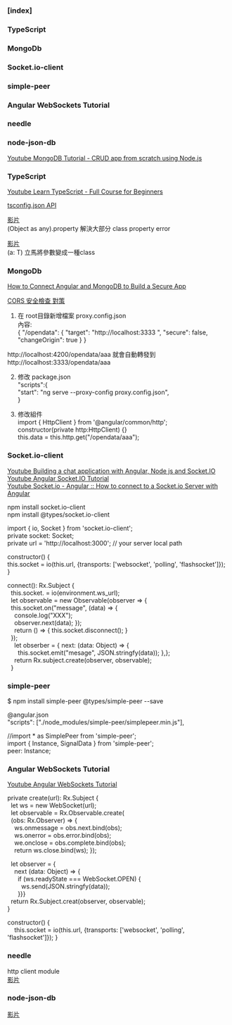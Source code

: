 
### [index]  
### TypeScript  
### MongoDb  
### Socket.io-client    
### simple-peer  
### Angular WebSockets Tutorial   
### needle  
### node-json-db  

[Youtube MongoDB Tutorial - CRUD app from scratch using Node.js](https://www.youtube.com/watch?v=CyTWPr_WwdI&ab_channel=freeCodeCamp.org)  


### TypeScript  

[Youtube Learn TypeScript - Full Course for Beginners](https://www.youtube.com/watch?v=gp5H0Vw39yw&ab_channel=freeCodeCamp.org)  

[tsconfig.json API](https://www.tslang.cn/docs/handbook/tsconfig-json.html)  

[影片](https://youtu.be/gp5H0Vw39yw?t=3265)  
(Object as any).property  解決大部分 class property error  

[影片](https://youtu.be/gp5H0Vw39yw?t=4430)  
<T extends object> (a: T) 立馬將參數變成一種class  

   



### MongoDb  

[How to Connect Angular and MongoDB to Build a Secure App](https://developer.okta.com/blog/2019/09/11/angular-mongodb)  

[CORS 安全檢查 對策](https://blog.miniasp.com/post/2017/02/05/Setup-proxy-to-backend-in-Angular-CLI)  
1. 在 root目錄新增檔案 proxy.config.json  
內容:  
{
    "/opendata": {
      "target": "http://localhost:3333 ",
      "secure": false,
      "changeOrigin": true
    }
  }
  
http://localhost:4200/opendata/aaa 就會自動轉發到  http://localhost:3333/opendata/aaa  

2. 修改 package.json  
 "scripts":{  
   "start": "ng serve --proxy-config proxy.config.json",  
 }
 
 3. 修改組件  
  import { HttpClient } from '@angular/common/http';  
  constructor(private http:HttpClient) {}  
  this.data = this.http.get("/opendata/aaa");  



### Socket.io-client
[Youtube Building a chat application with Angular, Node js and Socket.IO](https://www.youtube.com/watch?v=h39ZhR7PUts&t=1826s&ab_channel=TheSwagCoder)  
[Youtube Angular Socket.IO Tutorial](https://www.youtube.com/watch?v=n7OKfVwClE4&ab_channel=TutorialEdge)  
[Youtube Socket.io - Angular :: How to connect to a Socket.io Server with Angular](https://youtu.be/66T2A2dvplY?t=123)  

npm install socket.io-client  
npm install @types/socket.io-client  

import { io, Socket } from 'socket.io-client';  
private socket: Socket;  
  private url = 'http://localhost:3000'; // your server local path  

  constructor() {   
    this.socket = io(this.url, {transports: ['websocket', 'polling', 'flashsocket']});  
  }  
  
  

connect(): Rx.Subject<MessageEvent> {  
&nbsp; this.socket. = io(environment.ws_url);    
&nbsp; let observable = new Observable(observer => {    
&nbsp; this.socket.on("message", (data) => {   
&nbsp; &nbsp; console.log("XXX");    
&nbsp; &nbsp; observer.next(data); });  
&nbsp; &nbsp; return () => { this.socket.disconnect();  }  
&nbsp; });  
&nbsp; &nbsp; let obserber = { next: (data: Object) => {  
&nbsp; &nbsp; &nbsp; this.socket.emit("mesage", JSON.stringfy(data));  },};  
&nbsp; &nbsp; return Rx.subject.create(observer, observable);  
&nbsp; }

### simple-peer  
$ npm install simple-peer @types/simple-peer --save  

@angular.json  
"scripts": ["./node_modules/simple-peer/simplepeer.min.js"],  

//import * as SimplePeer from 'simple-peer';  
import { Instance, SignalData } from 'simple-peer';  
peer: Instance;  

### Angular WebSockets Tutorial  
[Youtube Angular WebSockets Tutorial](https://youtu.be/8CNVYWiR5fg?list=PLzUGFf4GhXBLlWgVXafxrXRQWhGQr2lKQ&t=49)  

private create(url): Rx.Subject<MessageEvent> {  
&nbsp; let ws = new WebSocket(url);  
&nbsp; let observable = Rx.Observable.create(  
&nbsp; (obs: Rx.Observer<MessageEvent>) => {  
&nbsp; &nbsp; ws.onmessage = obs.next.bind(obs);  
&nbsp; &nbsp; ws.onerror = obs.error.bind(obs);  
&nbsp; &nbsp; we.onclose = obs.complete.bind(obs);  
&nbsp; &nbsp; return ws.close.bind(ws); });  

&nbsp; let observer = {  
&nbsp; &nbsp; next (data: Object) => {  
&nbsp; &nbsp; &nbsp; if (ws.readyState === WebSocket.OPEN) {  
&nbsp; &nbsp; &nbsp; &nbsp; ws.send(JSON.stringfy(data));  
&nbsp; &nbsp; &nbsp; }}}  
&nbsp; return Rx.Subject.creat(observer, observable);  
}

constructor() {  
&nbsp; &nbsp; this.socket = io(this.url, {transports: ['websocket', 'polling', 'flashsocket']});
}  


###  needle  

http client module  
[影片](https://youtu.be/PjjjhGW4ceM?list=PLillGF-RfqbZ2ybcoD2OaabW2P7Ws8CWu&t=648)  


### node-json-db
   
[影片](https://youtu.be/KQya9i6czhM?list=PLillGF-RfqbZ2ybcoD2OaabW2P7Ws8CWu&t=414)  
